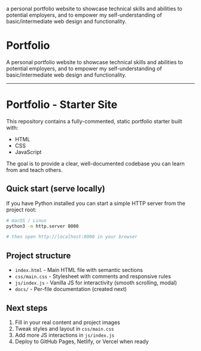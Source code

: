 a personal portfolio website to showcase technical skills and abilities to potential employers, and to empower my self-understanding of basic/intermediate web design and functionality. 
# Portfolio

A personal portfolio website to showcase technical skills and abilities to potential employers, and to empower my self-understanding of basic/intermediate web design and functionality. 

---

# Portfolio - Starter Site

This repository contains a fully-commented, static portfolio starter built with:
- HTML
- CSS
- JavaScript

The goal is to provide a clear, well-documented codebase you can learn from and teach others.

## Quick start (serve locally)

If you have Python installed you can start a simple HTTP server from the project root:

```bash
# macOS / Linux
python3 -m http.server 8000

# then open http://localhost:8000 in your browser
```

## Project structure

- `index.html` - Main HTML file with semantic sections
- `css/main.css` - Stylesheet with comments and responsive rules
- `js/index.js` - Vanilla JS for interactivity (smooth scrolling, modal)
- `docs/` - Per-file documentation (created next)

## Next steps
1. Fill in your real content and project images
2. Tweak styles and layout in `css/main.css`
3. Add more JS interactions in `js/index.js`
4. Deploy to GitHub Pages, Netlify, or Vercel when ready
